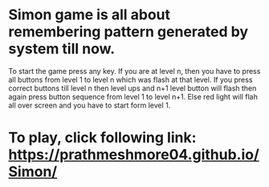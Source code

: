 # Simon game is all about remembering pattern generated by system till now.
To start the game press any key.
If you are at level n, then you have to press all buttons from level 1 to level n which was flash at that level.
If you press correct buttons till level n then level ups and n+1 level button will flash then again press button sequence from level 1 to level n+1.
Else red light will flah all over screen and you have to start form level 1.

# To play, click following link: https://prathmeshmore04.github.io/Simon/

